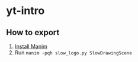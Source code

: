 # yt-intro
## How to export
1. [Install Manim](https://docs.manim.community/en/stable/installation.html)
2. Run `manim -pqh slow_logo.py SlowDrawingScene`